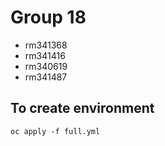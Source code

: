 # Group 18

- rm341368
- rm341416
- rm340619
- rm341487

## To create environment

`oc apply -f full.yml`
